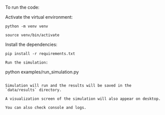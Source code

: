 To run the code:

Activate the virtual environment:

```
python -m venv venv

source venv/bin/activate
```

Install the dependencies:

```
pip install -r requirements.txt

Run the simulation:

```
python examples/run_simulation.py
```

Simulation will run and the results will be saved in the `data/results` directory.

A visualization screen of the simulation will also appear on desktop.

You can also check console and logs.